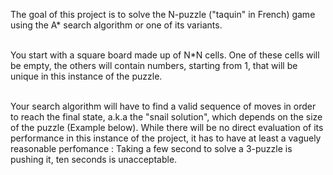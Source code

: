 The goal of this project is to solve the N-puzzle ("taquin" in French) game using the A*
search algorithm or one of its variants.<br/><br/>

You start with a square board made up of N*N cells. One of these cells will be empty,
the others will contain numbers, starting from 1, that will be unique in this instance of
the puzzle.</br><br/>

Your search algorithm will have to find a valid sequence of moves in order to reach the
final state, a.k.a the "snail solution", which depends on the size of the puzzle (Example
below). While there will be no direct evaluation of its performance in this instance of the
project, it has to have at least a vaguely reasonable perfomance : Taking a few second to
solve a 3-puzzle is pushing it, ten seconds is unacceptable.
